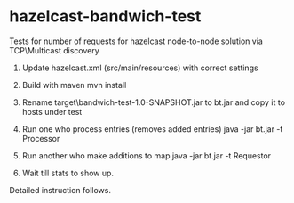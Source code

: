 hazelcast-bandwich-test
=======================

Tests for number of requests for hazelcast node-to-node solution via TCP\Multicast discovery

1. Update hazelcast.xml (src/main/resources) with correct settings
2. Build with maven
mvn install 
3. Rename target\bandwich-test-1.0-SNAPSHOT.jar to bt.jar and copy it to hosts under test

4. Run one who process entries (removes added entries)
java -jar bt.jar -t Processor
5. Run another who make additions to map
java -jar bt.jar -t Requestor
6. Wait till stats to show up.

Detailed instruction follows.
